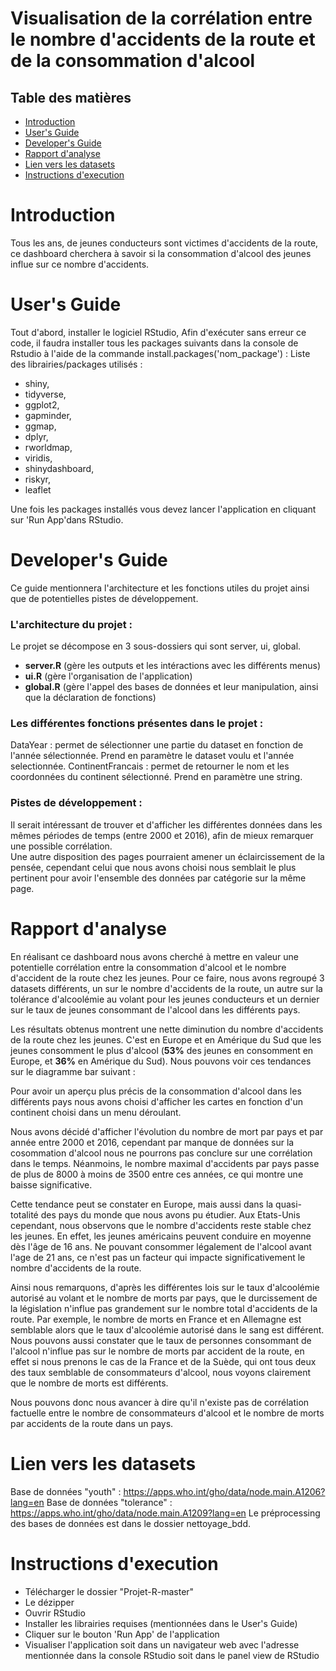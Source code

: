 # Visualisation de la corrélation entre le nombre d'accidents de la route et de la consommation d'alcool

## Table des matières

 - [Introduction](#Introduction)
 - [User's Guide](#users-Guide)
 - [Developer's Guide](#developers-Guide)
 - [Rapport d'analyse](#rapport-danalyse)
 - [Lien vers les datasets](#lien-vers-les-datasets)
 - [Instructions d'execution](#instructions-dexecution)





# Introduction
Tous les ans, de jeunes conducteurs sont victimes d'accidents de la route, ce dashboard cherchera à savoir si la consommation d'alcool des jeunes influe sur ce nombre d'accidents.



# User's Guide
Tout d'abord, installer le logiciel RStudio,
Afin d'exécuter sans erreur ce code, il faudra installer tous les packages suivants dans la console de Rstudio à l'aide de la commande install.packages('nom_package') :
Liste des librairies/packages utilisés :
- shiny,
- tidyverse,
- ggplot2,
- gapminder,
- ggmap,
- dplyr,
- rworldmap,
- viridis,
- shinydashboard,
- riskyr,
- leaflet

Une fois les packages installés vous devez lancer l'application en cliquant sur 'Run App'dans RStudio.




# Developer's Guide
Ce guide mentionnera l'architecture et les fonctions utiles du projet ainsi que de potentielles pistes de développement.

### L'architecture du projet :
Le projet se décompose en 3 sous-dossiers qui sont server, ui, global.
- **server.R** (gère les outputs et les intéractions avec les différents menus)
- **ui.R** (gère l'organisation de l'application)
- **global.R** (gère l'appel des bases de données et leur manipulation, ainsi que la déclaration de fonctions)

### Les différentes fonctions présentes dans le projet :
DataYear : permet de sélectionner une partie du dataset en fonction de l'année sélectionnée. Prend en paramètre le dataset voulu et l'année selectionnée.
ContinentFrancais : permet de retourner le nom et les coordonnées du continent sélectionné. Prend en paramètre une string.



### Pistes de développement :

Il serait intéressant de trouver et d'afficher les différentes données dans les mêmes périodes de temps (entre 2000 et 2016), afin de mieux remarquer une possible corrélation.<br>
Une autre disposition des pages pourraient amener un éclaircissement de la pensée, cependant celui que nous avons choisi nous semblait le plus pertinent pour avoir l'ensemble des données par catégorie sur la même page.

# Rapport d'analyse
En réalisant ce dashboard nous avons cherché à mettre en valeur une potentielle corrélation entre la consommation d'alcool et le nombre d'accident de la route chez les jeunes.
Pour ce faire, nous avons regroupé 3 datasets différents, un sur le nombre d'accidents de la route, un autre sur la tolérance d'alcoolémie au volant pour les jeunes conducteurs et un dernier sur le taux de jeunes consommant de l'alcool dans les différents pays.

Les résultats obtenus montrent une nette diminution du nombre d'accidents de la route chez les jeunes.
C'est en Europe et en Amérique du Sud que les jeunes consomment le plus d'alcool (**53%** des jeunes en consomment en Europe, et **36%** en Amérique du Sud).
Nous pouvons voir ces tendances sur le diagramme bar suivant :


Pour avoir un aperçu plus précis de la consommation d'alcool dans les différents pays nous avons choisi d'afficher les cartes en fonction d'un continent choisi dans un menu déroulant.


Nous avons décidé d'afficher l'évolution du nombre de mort par pays et par année entre 2000 et 2016, cependant par manque de données sur la cosommation d'alcool nous ne pourrons pas conclure sur une corrélation dans le temps. Néanmoins, le nombre maximal d'accidents par pays passe de plus de 8000 à moins de 3500 entre ces années, ce qui montre une baisse significative.

Cette tendance peut se constater en Europe, mais aussi dans la quasi-totalité des pays du monde que nous avons pu étudier.
Aux Etats-Unis cependant, nous observons que le nombre d'accidents reste stable chez les jeunes. En effet, les jeunes américains peuvent conduire en moyenne dès l'âge de 16 ans. Ne pouvant consommer légalement de l'alcool avant l'age de 21 ans, ce n'est pas un facteur qui impacte significativement le nombre d'accidents de la route.

Ainsi nous remarquons, d'après les différentes lois sur le taux d'alcoolémie autorisé au volant et le nombre de morts par pays, que le durcissement de la législation n'influe pas grandement sur le nombre total d'accidents de la route. Par exemple, le nombre de morts en France et en Allemagne est semblable alors que le taux d'alcoolémie autorisé dans le sang est différent.
Nous pouvons aussi constater que le taux de personnes consommant de l'alcool n'influe pas sur le nombre de morts par accident de la route, en effet si nous prenons le cas de la France et de la Suède, qui ont tous deux des taux semblable de consommateurs d'alcool, nous voyons clairement que le nombre de morts est différents.

Nous pouvons donc nous avancer à dire qu'il n'existe pas de corrélation factuelle entre le nombre de consommateurs d'alcool et le nombre de morts par accidents de la route dans un pays.





# Lien vers les datasets
Base de données "youth" : https://apps.who.int/gho/data/node.main.A1206?lang=en
Base de données "tolerance" : https://apps.who.int/gho/data/node.main.A1209?lang=en
Le préprocessing des bases de données est dans le dossier nettoyage_bdd.




# Instructions d'execution

- Télécharger le dossier "Projet-R-master"
- Le dézipper
- Ouvrir RStudio
- Installer les librairies requises (mentionnées dans le User's Guide)
- Cliquer sur le bouton 'Run App' de l'application
- Visualiser l'application soit dans un navigateur web avec l'adresse mentionnée dans la console RStudio soit dans le panel view de RStudio
